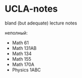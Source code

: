 # UCLA-notes
bland (but adequate) lecture notes

неполный:
- Math 61
- Math 131AB
- Math 134
- Math 155
- Math 170A
- Physics 1ABC

